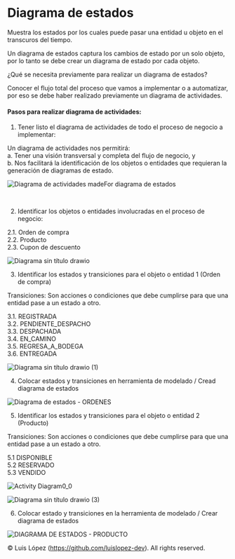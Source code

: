 # Diagrama de estados

Muestra los estados por los cuales puede pasar una entidad u objeto en el transcuros del tiempo.

Un diagrama de estados captura los cambios de estado por un solo objeto, por lo tanto se debe crear un diagrama de estado por cada objeto.

¿Qué se necesita previamente para realizar un diagrama de estados?

Conocer el flujo total del proceso que vamos a implementar o a automatizar, 
por eso se debe haber realizado previamente un diagrama de actividades.

#### Pasos para realizar diagrama de actividades:

1. Tener listo el diagrama de actividades de todo el proceso de negocio a implementar:

Un diagrama de actividades nos permitirá: <br>
a. Tener una visión transversal y completa del flujo de negocio, y <br>
b. Nos facilitará la identificación de los objetos o entidades que requieran la generación de diagramas de estado.

![Diagrama de actividades madeFor  diagrama de estados](https://github.com/luislopez-dev/UML/assets/48783255/4bbe4491-41fc-46a2-83d8-3b565589ed5c)

<br>

2. Identificar los objetos o entidades involucradas en el proceso de negocio: <br>

2.1. Orden de compra <br>
2.2. Producto <br>
2.3. Cupon de descuento <br>

![Diagrama sin título drawio](https://github.com/luislopez-dev/UML/assets/48783255/8230b75e-3e14-48e8-af4c-b71692523dbd)

3. Identificar los estados y transiciones para el objeto o entidad 1 (Orden de compra)

Transiciones: Son acciones o condiciones que debe cumplirse para que una entidad pase a un estado a otro.
<br>

3.1. REGISTRADA <br>
3.2. PENDIENTE_DESPACHO <br>
3.3. DESPACHADA <br>
3.4. EN_CAMINO <br>
3.5. REGRESA_A_BODEGA <br>
3.6. ENTREGADA <br>

![Diagrama sin título drawio (1)](https://github.com/luislopez-dev/UML/assets/48783255/0b992cf7-8fa9-4649-be3f-ae6cf10c3b16)

4. Colocar estados y transiciones en herramienta de modelado / Cread diagrama de estados

![Diagrama de estados - ORDENES](https://github.com/luislopez-dev/UML/assets/48783255/c908b875-461d-4e8c-ab4b-fda17e4c84c5)

5. Identificar los estados y transiciones para el objeto o entidad 2 (Producto)

Transiciones: Son acciones o condiciones que debe cumplirse para que una entidad pase a un estado a otro. <br>

5.1 DISPONIBLE <br>
5.2 RESERVADO <br>
5.3 VENDIDO <br>

![Activity Diagram0_0](https://github.com/luislopez-dev/UML/assets/48783255/6e822ba1-0386-4596-a594-d5af3e3e508f)

![Diagrama sin título drawio (3)](https://github.com/luislopez-dev/UML/assets/48783255/b0efdb58-80a5-4083-8556-af901f80cec1)

6. Colocar estado y transiciones en la herramienta de modelado / Crear diagrama de estados

![DIAGRAMA DE ESTADOS - PRODUCTO](https://github.com/luislopez-dev/UML/assets/48783255/a7bc6aea-155c-4c0c-ab26-966f296c59bf)


© Luis López (https://github.com/luislopez-dev). All rights reserved. 
